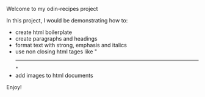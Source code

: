 Welcome to my odin-recipes project

In this project, I would be demonstrating how to:

- create html boilerplate
- create paragraphs and headings
- format text with strong, emphasis and italics
- use non closing html tages like "<img> <br> <hr>"
- add images to html documents

Enjoy!
